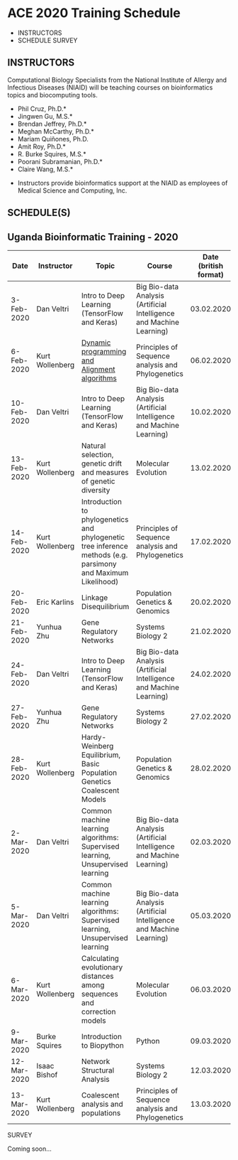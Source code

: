 # ACE 2020 Training Schedule

- INSTRUCTORS
- SCHEDULE
SURVEY

## INSTRUCTORS

Computational Biology Specialists from the National Institute of Allergy and Infectious Diseases (NIAID) will be teaching courses on bioinformatics topics and biocomputing tools.

- Phil Cruz, Ph.D.*
- Jingwen Gu, M.S.*
- Brendan Jeffrey, Ph.D.*
- Meghan McCarthy, Ph.D.*
- Mariam Quiñones, Ph.D.
- Amit Roy, Ph.D.*
- R. Burke Squires, M.S.*
- Poorani Subramanian, Ph.D.*
- Claire Wang, M.S.*

* Instructors provide bioinformatics support at the NIAID as employees of Medical Science and Computing, Inc.

## SCHEDULE(S)

## Uganda Bioinformatic Training - 2020

| Date        | Instructor      | Topic                                                                                                         | Course                                                               | Date (british format) |
|-------------|-----------------|---------------------------------------------------------------------------------------------------------------|----------------------------------------------------------------------|-----------------------|
| 3-Feb-2020  | Dan Veltri      | Intro to Deep Learning (TensorFlow and Keras)                                                                 | Big Bio-data Analysis (Artificial Intelligence and Machine Learning) | 03.02.2020            |
| 6-Feb-2020  | Kurt Wollenberg | [Dynamic programming and Alignment algorithms](https://github.com/niaid/Principles-of-Sequence-Analysis-and-Phylogenetics)  | Principles of Sequence analysis and Phylogenetics | 06.02.2020            |
| 10-Feb-2020 | Dan Veltri      | Intro to Deep Learning (TensorFlow and Keras)                                                                 | Big Bio-data Analysis (Artificial Intelligence and Machine Learning) | 10.02.2020            |
| 13-Feb-2020 | Kurt Wollenberg | Natural selection, genetic drift and measures of genetic diversity                                            | Molecular Evolution                                                  | 13.02.2020            |
| 14-Feb-2020 | Kurt Wollenberg | Introduction to phylogenetics and phylogenetic tree inference methods (e.g. parsimony and Maximum Likelihood) | Principles of Sequence analysis and Phylogenetics                    | 17.02.2020            |
| 20-Feb-2020 | Eric Karlins    | Linkage Disequilibrium                                                                                        | Population Genetics & Genomics                                       | 20.02.2020            |
| 21-Feb-2020 | Yunhua Zhu      | Gene Regulatory Networks                                                                                      | Systems Biology  2                                                   | 21.02.2020            |
| 24-Feb-2020 | Dan Veltri      | Intro to Deep Learning (TensorFlow and Keras)                                                                 | Big Bio-data Analysis (Artificial Intelligence and Machine Learning) | 24.02.2020            |
| 27-Feb-2020 | Yunhua Zhu      | Gene Regulatory Networks                                                                                      | Systems Biology  2                                                   | 27.02.2020            |
| 28-Feb-2020 | Kurt Wollenberg | Hardy-Weinberg Equilibrium, Basic Population Genetics Coalescent Models                                       | Population Genetics & Genomics                                       | 28.02.2020            |
| 2-Mar-2020  | Dan Veltri      | Common machine learning algorithms: Supervised learning,  Unsupervised learning                               | Big Bio-data Analysis (Artificial Intelligence and Machine Learning) | 02.03.2020            |
| 5-Mar-2020  | Dan Veltri      | Common machine learning algorithms: Supervised learning,  Unsupervised learning                               | Big Bio-data Analysis (Artificial Intelligence and Machine Learning) | 05.03.2020            |
| 6-Mar-2020  | Kurt Wollenberg | Calculating evolutionary distances among sequences and correction models                                      | Molecular Evolution                                                  | 06.03.2020            |
| 9-Mar-2020  | Burke Squires   | Introduction to Biopython                                                                                    | Python                                                               | 09.03.2020            |
| 12-Mar-2020 | Isaac Bishof    | Network Structural Analysis                                                                                   | Systems Biology  2                                                   | 12.03.2020            |
| 13-Mar-2020 | Kurt Wollenberg | Coalescent analysis and populations                                                                           | Principles of Sequence analysis and Phylogenetics                    | 13.03.2020            |



SURVEY

Coming soon...
